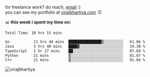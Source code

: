 for freelance work? do reach, [email](mailto:vlbhartiya@gmail.com) :)<br/>
you can see my portfolio at [virajbhartiya.com](https://virajbhartiya.com) :D

📊 **this week i spent my time on:**

<!--START_SECTION:waka-->

```txt
Total Time: 18 hrs 53 mins

Go           11 hrs 44 mins  ███████████████▒░░░░░░░░░   61.66 %
Java         3 hrs 40 mins   ████▓░░░░░░░░░░░░░░░░░░░░   19.30 %
TypeScript   1 hr 27 mins    ██░░░░░░░░░░░░░░░░░░░░░░░   07.69 %
Python       21 mins         ▒░░░░░░░░░░░░░░░░░░░░░░░░   01.87 %
C++          21 mins         ▒░░░░░░░░░░░░░░░░░░░░░░░░   01.84 %
```

<!--END_SECTION:waka-->

<p align="left"> <img src="https://komarev.com/ghpvc/?username=virajbhartiya&color=blue" alt="virajbhartiya" /> </p>
